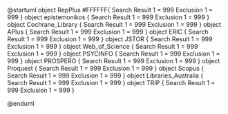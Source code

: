 @startuml
object RepPlus #FFFFFF{
   Search Result 1 = 999
   Exclusion 1 = 999
 }
object epistemonikos {
   Search Result 1 = 999
   Exclusion 1 = 999
 }
object Cochrane_Library {
   Search Result 1 = 999
   Exclusion 1 = 999
 }
object APlus {
   Search Result 1 = 999
   Exclusion 1 = 999
 }
object ERIC {
   Search Result 1 = 999
   Exclusion 1 = 999
 }
object JSTOR {
   Search Result 1 = 999
   Exclusion 1 = 999
 }
object Web_of_Science {
   Search Result 1 = 999
   Exclusion 1 = 999
 }
object PSYCINFO {
   Search Result 1 = 999
   Exclusion 1 = 999
 }
object PROSPERO {
   Search Result 1 = 999
   Exclusion 1 = 999
 }
object Proquest {
   Search Result 1 = 999
   Exclusion 1 = 999
 }
object Scopus {
   Search Result 1 = 999
   Exclusion 1 = 999
 }
object Libraries_Australia {
   Search Result 1 = 999
   Exclusion 1 = 999
 }
object TRIP {
   Search Result 1 = 999
   Exclusion 1 = 999
 }

@enduml
